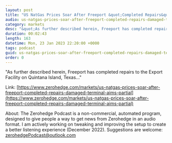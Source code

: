 ```yaml
---
layout: post
title: "US NatGas Prices Soar After Freeport &quot;Completed Repairs&quot; Of Damaged Terminal, Aims For Partial Restart"
audio: us-natgas-prices-soar-after-freeport-completed-repairs-damaged-terminal-aims-partial-0
category: markets
desc: "&quot;As further described herein, Freeport has completed repairs to the Export Facility on Quintana Island, Texas...&quot; "
duration: 00:02:43
length: 163
datetime: Mon, 23 Jan 2023 22:20:00 +0000
tags: podcast
guid: us-natgas-prices-soar-after-freeport-completed-repairs-damaged-terminal-aims-partial-0
order: 0
---
```

&quot;As further described herein, Freeport has completed repairs to the Export Facility on Quintana Island, Texas...&quot; 

Link: [https://www.zerohedge.com/markets/us-natgas-prices-soar-after-freeport-completed-repairs-damaged-terminal-aims-partial](https://www.zerohedge.com/markets/us-natgas-prices-soar-after-freeport-completed-repairs-damaged-terminal-aims-partial)

About: The Zerohedge Podcast is a non-commercial, automated program, designed to give people a way to get news from Zerohedge in an audio format.  I am actively working on tweaking and improving the setup to create a better listening experience (December 2022).  Suggestions are welcome: [zerohedgePodcast@outlook.com](mailto:zerohedgePodcast@outlook.com)